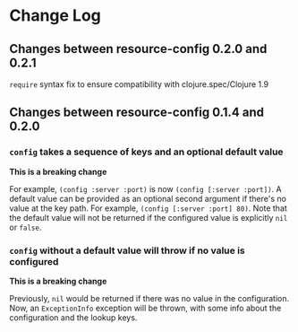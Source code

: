 # Change Log

## Changes between resource-config 0.2.0 and 0.2.1

`require` syntax fix to ensure compatibility with clojure.spec/Clojure 1.9

## Changes between resource-config 0.1.4 and 0.2.0

### `config` takes a sequence of keys and an optional default value

**This is a breaking change**

For example, `(config :server :port)` is now
`(config [:server :port])`. A default value can be provided as an
optional second argument if there's no value at the key path. For
example, `(config [:server :port] 80)`. Note that the default value
will not be returned if the configured value is explicitly `nil` or
`false`.

### `config` without a default value will throw if no value is configured

**This is a breaking change**

Previously, `nil` would be returned if there was no value in the
configuration. Now, an `ExceptionInfo` exception will be thrown, with
some info about the configuration and the lookup keys.
